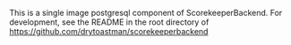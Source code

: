 
This is a single image postgresql component of ScorekeeperBackend.  For development,
see the README in the root directory of https://github.com/drytoastman/scorekeeperbackend

